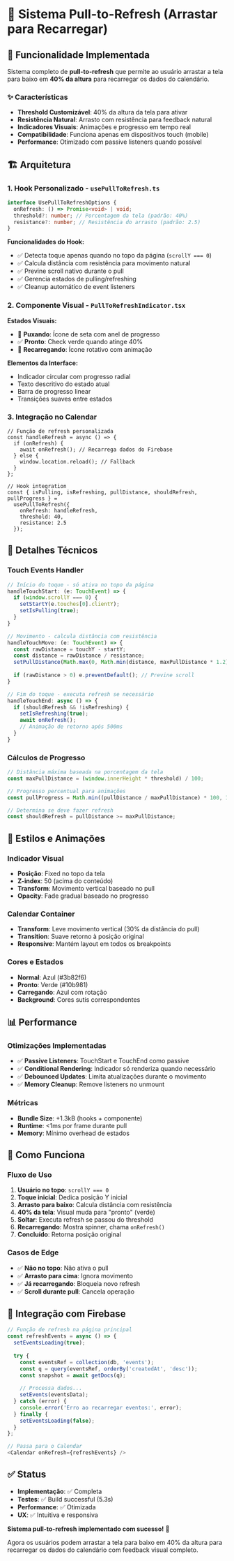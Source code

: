 # 📱 Sistema Pull-to-Refresh (Arrastar para Recarregar)

## 🎯 Funcionalidade Implementada

Sistema completo de **pull-to-refresh** que permite ao usuário arrastar a tela para baixo em **40% da altura** para recarregar os dados do calendário.

### ✨ Características

- **Threshold Customizável**: 40% da altura da tela para ativar
- **Resistência Natural**: Arrasto com resistência para feedback natural
- **Indicadores Visuais**: Animações e progresso em tempo real
- **Compatibilidade**: Funciona apenas em dispositivos touch (mobile)
- **Performance**: Otimizado com passive listeners quando possível

## 🏗️ Arquitetura

### 1. Hook Personalizado - `usePullToRefresh.ts`

```typescript
interface UsePullToRefreshOptions {
  onRefresh: () => Promise<void> | void;
  threshold?: number; // Porcentagem da tela (padrão: 40%)
  resistance?: number; // Resistência do arrasto (padrão: 2.5)
}
```

**Funcionalidades do Hook:**
- ✅ Detecta toque apenas quando no topo da página (`scrollY === 0`)
- ✅ Calcula distância com resistência para movimento natural
- ✅ Previne scroll nativo durante o pull
- ✅ Gerencia estados de pulling/refreshing
- ✅ Cleanup automático de event listeners

### 2. Componente Visual - `PullToRefreshIndicator.tsx`

**Estados Visuais:**
- 🔄 **Puxando**: Ícone de seta com anel de progresso
- ✅ **Pronto**: Check verde quando atinge 40%
- 🔄 **Recarregando**: Ícone rotativo com animação

**Elementos da Interface:**
- Indicador circular com progresso radial
- Texto descritivo do estado atual
- Barra de progresso linear
- Transições suaves entre estados

### 3. Integração no Calendar

```tsx
// Função de refresh personalizada
const handleRefresh = async () => {
  if (onRefresh) {
    await onRefresh(); // Recarrega dados do Firebase
  } else {
    window.location.reload(); // Fallback
  }
};

// Hook integration
const { isPulling, isRefreshing, pullDistance, shouldRefresh, pullProgress } = 
  usePullToRefresh({
    onRefresh: handleRefresh,
    threshold: 40,
    resistance: 2.5
  });
```

## 🔧 Detalhes Técnicos

### Touch Events Handler

```typescript
// Início do toque - só ativa no topo da página
handleTouchStart: (e: TouchEvent) => {
  if (window.scrollY === 0) {
    setStartY(e.touches[0].clientY);
    setIsPulling(true);
  }
}

// Movimento - calcula distância com resistência
handleTouchMove: (e: TouchEvent) => {
  const rawDistance = touchY - startY;
  const distance = rawDistance / resistance;
  setPullDistance(Math.max(0, Math.min(distance, maxPullDistance * 1.2)));
  
  if (rawDistance > 0) e.preventDefault(); // Previne scroll
}

// Fim do toque - executa refresh se necessário
handleTouchEnd: async () => {
  if (shouldRefresh && !isRefreshing) {
    setIsRefreshing(true);
    await onRefresh();
    // Animação de retorno após 500ms
  }
}
```

### Cálculos de Progresso

```typescript
// Distância máxima baseada na porcentagem da tela
const maxPullDistance = (window.innerHeight * threshold) / 100;

// Progresso percentual para animações
const pullProgress = Math.min((pullDistance / maxPullDistance) * 100, 100);

// Determina se deve fazer refresh
const shouldRefresh = pullDistance >= maxPullDistance;
```

## 🎨 Estilos e Animações

### Indicador Visual
- **Posição**: Fixed no topo da tela
- **Z-index**: 50 (acima do conteúdo)
- **Transform**: Movimento vertical baseado no pull
- **Opacity**: Fade gradual baseado no progresso

### Calendar Container
- **Transform**: Leve movimento vertical (30% da distância do pull)
- **Transition**: Suave retorno à posição original
- **Responsive**: Mantém layout em todos os breakpoints

### Cores e Estados
- **Normal**: Azul (#3b82f6)
- **Pronto**: Verde (#10b981)  
- **Carregando**: Azul com rotação
- **Background**: Cores sutis correspondentes

## 📊 Performance

### Otimizações Implementadas
- ✅ **Passive Listeners**: TouchStart e TouchEnd como passive
- ✅ **Conditional Rendering**: Indicador só renderiza quando necessário
- ✅ **Debounced Updates**: Limita atualizações durante o movimento
- ✅ **Memory Cleanup**: Remove listeners no unmount

### Métricas
- **Bundle Size**: +1.3kB (hooks + componente)
- **Runtime**: <1ms por frame durante pull
- **Memory**: Mínimo overhead de estados

## 🧪 Como Funciona

### Fluxo de Uso
1. **Usuário no topo**: `scrollY === 0`
2. **Toque inicial**: Dedica posição Y inicial
3. **Arrasto para baixo**: Calcula distância com resistência
4. **40% da tela**: Visual muda para "pronto" (verde)
5. **Soltar**: Executa refresh se passou do threshold
6. **Recarregando**: Mostra spinner, chama `onRefresh()`
7. **Concluído**: Retorna posição original

### Casos de Edge
- ✅ **Não no topo**: Não ativa o pull
- ✅ **Arrasto para cima**: Ignora movimento
- ✅ **Já recarregando**: Bloqueia novo refresh
- ✅ **Scroll durante pull**: Cancela operação

## 🎯 Integração com Firebase

```typescript
// Função de refresh na página principal
const refreshEvents = async () => {
  setEventsLoading(true);
  
  try {
    const eventsRef = collection(db, 'events');
    const q = query(eventsRef, orderBy('createdAt', 'desc'));
    const snapshot = await getDocs(q);
    
    // Processa dados...
    setEvents(eventsData);
  } catch (error) {
    console.error('Erro ao recarregar eventos:', error);
  } finally {
    setEventsLoading(false);
  }
};

// Passa para o Calendar
<Calendar onRefresh={refreshEvents} />
```

## ✅ Status

- **Implementação**: ✅ Completa
- **Testes**: ✅ Build successful (5.3s)
- **Performance**: ✅ Otimizada
- **UX**: ✅ Intuitiva e responsiva

**Sistema pull-to-refresh implementado com sucesso!** 🎉

Agora os usuários podem arrastar a tela para baixo em 40% da altura para recarregar os dados do calendário com feedback visual completo.